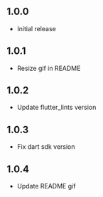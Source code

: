 ## 1.0.0

* Initial release

## 1.0.1

* Resize gif in README

## 1.0.2

* Update flutter_lints version

## 1.0.3

* Fix dart sdk version

## 1.0.4

* Update README gif
